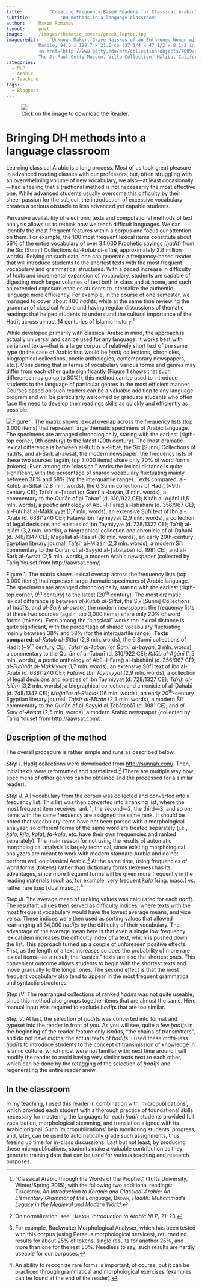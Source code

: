 ```yaml
---
title:			"Creating Frequency-Based Readers for Classical Arabic"
subtitle:			"DH methods in a language classroom"
author:		Maxim Romanov
layout:		post
image:		/images/thematic_covers/greek_laptop.jpg
imagecredit:	"Unknown Maker. Grave Naiskos of an Enthroned Woman with an Attendant, about 100 B.C.,
			Marble; 94.6 x 120.7 x 21.6 cm (37 1/4 x 47 1/2 x 8 1/2 in.). 
			<a href='http://www.getty.edu/art/collection/objects/7009/unknown-maker-grave-naiskos-of-an-enthroned-woman-with-an-attendant-east-greek-about-100-bc/' target='_blank'>
			The J. Paul Getty Museum, Villa Collection, Malibu, California</a>."
categories:
  - NLP
  - Arabic
  - Teaching
tags:
  - Blogpost
---
```


<figure class="fit">
	<a href="../files/Romanov_CATWOP.pdf" title="Download the Reader">
		<img src="../images/fbr/reader_cover.png">
	</a>
	<figcaption>Click on the image to download the Reader.</figcaption>
</figure>

<h1 id="bringing-dh-methods-into-a-language-classroom">Bringing DH methods into a language classroom</h1>
<p>Learning classical Arabic is a long process. Most of us took great pleasure in advanced reading classes with our professors, but, often struggling with an overwhelming volume of new vocabulary, we also—at least occasionally—had a feeling that a tradtional method is not necessarily the most effective one. While advanced students usually overcome this difficulty by their sheer passion for the subject, the introduction of excessive vocabulary creates a serious obstacle to less advanced yet capable students.</p>
<p>Pervasive availability of electronic texts and computational methods of text analysis allows us to rethink how we teach difficult languages. We can identify the most frequent features within a corpus and focus our attention on them. For example, the 100 most frequent lexical items constitute about 56% of the entire vocabulary of over 34,000 Prophetic sayings (<em>ḥadīṯ</em>) from the Six [Sunnī] Collections (<em>al-kutub al-sittaŧ</em>, approximately 2.8 million words). Relying on such data, one can generate a frequency-based reader that will introduce students to the shortest texts with the most frequent vocabulary and grammatical structures. With a paced increase in difficulty of texts and incremental expansion of vocabulary, students are capable of digesting much larger volumes of text both in class and at home, and such an extended exposure enables students to internalize the authentic language more efficiently. For example, in the course of one semester, we managed to cover about 400 <em>ḥadīṯ</em>s, while at the same time reviewing the grammar of classical Arabic and having regular discussions of thematic readings that helped students to understand the cultural importance of the Ḥadīṯ across almost 14 centuries of Islamic history.<a href="#fn1" class="footnoteRef" id="fnref1"><sup>1</sup></a></p>
<p>While developed primarily with classical Arabic in mind, the approach is actually universal and can be used for any language. It works best with serialized texts—that is a large corpus of relatively short text of the same type (in the case of Arabic that would be <em>ḥadīṯ</em> collections, chronicles, biographical collections, poetic anthologies, contemporary newspapers, etc.). Considering that in terms of vocabulary various forms and genres may differ from each other quite significantly (Figure <a href="#fig:3000">1</a> shows that such difference may go up to 80%!), this method can be used to introduce students to the language of particular genres in the most efficient manner. Courses based on such readers can be a valuable addition to any language program and will be particularly welcomed by graduate students who often face the need to develop their readings skills as quickly and efficiently as possible.</p>
<a name="fig:3000"></a>
<div class="figure">
<img src="../images/fbr/3000.png" alt="Figure 1. The matrix shows lexical overlap across the frequency lists (top 3,000 items) that represent large thematic specimens of Arabic language. The specimens are arranged chronologically, staring with the earliest (rigth-top corner, 9th century) to the latest (20th century). The most dramatic lexical difference is between al-Kutub al-Sittaŧ, the Six [Sunnī] Collections of ḥadīṯs, and al-Šarḳ al-awsaṭ, the modern newspaper: the frequency lists of these two sources (again, top 3,000 items) share only 20% of word forms (tokens). Even among the “classical” works the lexical distance is quite significant, with the percentage of shared vocabulary fluctuating mainly between 38% and 58% (for the interquartile range). Texts compared: al-Kutub al-Sittaŧ (2,8 mln. words), the 6 Sunnī collections of Ḥadīṯ (~9th century CE); Tafsīr al-Ṭabarī (or Ǧāmiʿ al-bayān, 3 mln. words), a commentary to the Qurʾān of al-Ṭabarī (d. 310/922 CE); Kitāb al-Aġānī (1,5 mln. words), a poetic anthology of Abūl-l-Faraǧ al-Iṣbahānī (d. 356/967 CE); al-Futūḥāt al-Makkiyyaŧ (1,7 mln. words), an extensive Ṣūfī text of Ibn al-ʿArabī (d. 638/1240 CE); Fatāwá Ibn Taymiyyaŧ (2,9 mln. words), a collection of legal decisions and epistles of Ibn Taymiyyaŧ (d. 728/1327 CE); Taʾrīḫ al-Islām (3,2 mln. words), a biographical collection and chronicle of al-Ḏahabī (d. 748/1347 CE); Maǧallaŧ al-Risālaŧ (16 mln. words), an early 20th-century Egyptian literary journal; Tafsīr al-Mīzān (2,3 mln. words), a modern Šīʿī commentary to the Qurʾān of al-Sayyid al-Ṭabāṭabāʾī (d. 1981 CE); and al-Šarḳ al-Awsaṭ (2,5 mln. words), a modern Arabic newspaper (collected by Tariq Yousef from http://aawsat.com/)." id="fig:3000" />
<p class="caption">Figure 1. The matrix shows lexical overlap across the frequency lists (top 3,000 items) that represent large thematic specimens of Arabic language. The specimens are arranged chronologically, staring with the earliest (rigth-top corner, 9<sup>th</sup> century) to the latest (20<sup>th</sup> century). The most dramatic lexical difference is between <em>al-Kutub al-Sittaŧ</em>, the Six [Sunnī] Collections of <em>ḥadīṯ</em>s, and <em>al-Šarḳ al-awsaṭ</em>, the modern newspaper: the frequency lists of these two sources (again, top 3,000 items) share only 20% of word forms (tokens). Even among the “classical” works the lexical distance is quite significant, with the percentage of shared vocabulary fluctuating mainly between 38% and 58% (for the interquartile range). <strong>Texts compared</strong>: <em>al-Kutub al-Sittaŧ</em> (2,8 mln. words), the 6 Sunnī collections of Ḥadīṯ (~9<sup>th</sup> century CE); <em>Tafsīr al-Ṭabarī</em> (or <em>Ǧāmiʿ al-bayān</em>, 3 mln. words), a commentary to the Qurʾān of al-Ṭabarī (d. 310/922 CE); <em>Kitāb al-Aġānī</em> (1,5 mln. words), a poetic anthology of Abūl-l-Faraǧ al-Iṣbahānī (d. 356/967 CE); <em>al-Futūḥāt al-Makkiyyaŧ</em> (1,7 mln. words), an extensive Ṣūfī text of Ibn al-ʿArabī (d. 638/1240 CE); <em>Fatāwá Ibn Taymiyyaŧ</em> (2,9 mln. words), a collection of legal decisions and epistles of Ibn Taymiyyaŧ (d. 728/1327 CE); <em>Taʾrīḫ al-Islām</em> (3,2 mln. words), a biographical collection and chronicle of al-Ḏahabī (d. 748/1347 CE); <em>Maǧallaŧ al-Risālaŧ</em> (16 mln. words), an early 20<sup>th</sup>-century Egyptian literary journal; <em>Tafsīr al-Mīzān</em> (2,3 mln. words), a modern Šīʿī commentary to the Qurʾān of al-Sayyid al-Ṭabāṭabāʾī (d. 1981 CE); and <em>al-Šarḳ al-Awsaṭ</em> (2,5 mln. words), a modern Arabic newspaper (collected by Tariq Yousef from <a href="http://aawsat.com/" class="uri">http://aawsat.com/</a>).</p>
</div>

<h2 id="description-of-the-method">Description of the method</h2>
<p>The overall procedure is rather simple and runs as described below.</p>
<p><em>Step I</em>. Ḥadīṯ collections were downloaded from <a href="http://sunnah.com/" class="uri">http://sunnah.com/</a>. Then, initial texts were reformatted and normalized.<a href="#fn2" class="footnoteRef" id="fnref2"><sup>2</sup></a> (There are multiple way how specimens of other genres can be obtained and the processed for a similar reader).</p>
<p><em>Step II</em>. All vocabulary from the corpus was collected and converted into a frequency list. This list was then converted into a ranking list, where the most frequent item receives rank 1, the second—2, the third—3, and so on; items with the same frequency are assigned the same rank. It should be noted that vocabulary items have not been parsed with a morphological analyser, so different forms of the same word are treated separately (i.e., <em>ḳāla</em>, <em>ḳīla</em>, <em>ḳālat</em>, <em>fa-ḳāla</em>, etc. have their own frequencies and ranked separately). The main reason for not using the results of automatic morphological analysis is largely technical, since existing morphological analyzers are meant to work with modern standard Arabic and do not perform well on classical Arabic.<a href="#fn3" class="footnoteRef" id="fnref3"><sup>3</sup></a> At the same time, using frequencies of word forms (tokens) rather than dictionary forms (lexemes) has its advantages, since more frequent forms will be given more frequently in the reading materials (such as, for example, very frequent <em>ḳāla</em> [sing. masc.] vs. rather rare <em>ḳālā</em> [dual masc.]).<a href="#fn4" class="footnoteRef" id="fnref4"><sup>4</sup></a></p>
<p><em>Step III</em>. The average mean of ranking values was calculated for each <em>ḥadīṯ</em>. The resultant values then served as difficulty indices, where texts with the most frequent vocabulary would have the lowest average means, and vice versa. These indices were then used as sorting values that allowed rearranging all 34,000 <em>ḥadīṯ</em>s by the difficulty of their vocabulary. The advantage of the average mean here is that even a single low frequency lexical item increases the difficulty index of a text, which is pushed down the list. This approach turned up a couple of unforeseen positive effects. First, as the length of a text increases so does the probability of more rare lexical items—as a result, the “easiest” texts are also the shortest ones. This convenient outcome allows students to begin with the shortest texts and move gradually to the longer ones. The second effect is that the most frequent vocabulary also tend to appear in the most frequent grammatical and syntactic structures.</p>
<p><em>Step IV</em>. The rearranged collections of ranked <em>ḥadīṯ</em>s was not quite useable, since this method also groups together items that are almost the same. Here manual input was required to exclude <em>ḥadīṯ</em>s that are too similar.</p>
<p><em>Step V</em>. At last, the selection of <em>ḥadīṯ</em>s was converted into format and typeset into the reader in front of you. As you will see, quite a few <em>ḥadīṯ</em>s in the beginning of the reader feature only <em>isnād</em>s, “the chains of transmitters”, and do not have <em>matn</em>s, the actual texts of <em>ḥadīṯ</em>s. I used these <em>matn</em>-less <em>ḥadīṯ</em>s to introduce students to the concept of transmission of knowledge in Islamic culture, which most were not familiar with; next time around I will modify the reader to avoid having very similar texts next to each other, which can be done by the retagging of the selection of <em>ḥadīṯ</em>s and regenerating the entire reader anew.</p>
<h2 id="in-the-classroom">In the classroom</h2>
<p>In my teaching, I used this reader in combination with ‘micropublications’, which provided each student with a thorough practice of foundational skills necessary for mastering the language: for each <em>ḥadīṯ</em> students provided full vocalization, morphological stemming, and translation aligned with its Arabic original. Such ‘micropublications’ help monitoring students’ progress, and, later, can be used to automatically grade such assignments, thus freeing up time for in-class discussions. Last but not least, by producing these micropublications, students make a valuable contribution as they generate training data that can be used for various teaching and research purposes.</p>


<div class="footnotes">
<hr />
<ol>
<li id="fn1"><p>“Classical Arabic through the Words of the Prophet” (Tufts University, Winter/Spring 2015), with the following two additional readings: <span class="citation"><span style="font-variant: small-caps;">Thackston</span>, <em>An Introduction to Koranic and Classical Arabic: An Elementary Grammar of the Language</em></span>, <span class="citation"><span style="font-variant: small-caps;">Brown</span>, <em>Hadith: Muhammad’s Legacy in the Medieval and Modern World</em></span>.<a href="#fnref1">↩</a></p></li>
<li id="fn2"><p>On normalization, see: <span class="citation"><span style="font-variant: small-caps;">Habash</span>, <em>Introduction to Arabic NLP</em>, 21–23</span>.<a href="#fnref2">↩</a></p></li>
<li id="fn3"><p>For example, Buckwalter Morphological Analyser, which has been tested with this corpus (using Perseus morphological services), returned no results for about 25% of tokens, single results for another 25%, and more than one for the rest 50%. Needless to say, such results are hardly useable for our purposes.<a href="#fnref3">↩</a></p></li>
<li id="fn4"><p>An ability to recognize rare forms is important, of course, but it can be practiced through grammatical and morphological exercises (examples can be found at the end of the reader).<a href="#fnref4">↩</a></p></li>
</ol>
</div>
